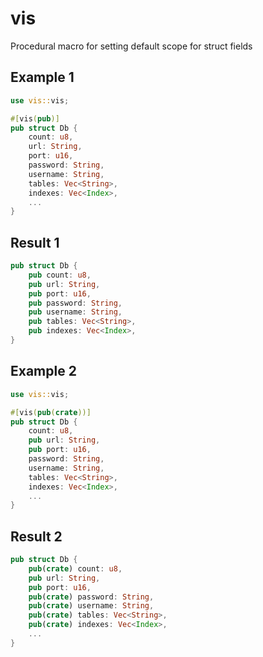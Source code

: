 # vis
Procedural macro for setting default scope for struct fields

## Example 1
```rust
use vis::vis;

#[vis(pub)]
pub struct Db {
    count: u8,
    url: String,
    port: u16, 
    password: String,
    username: String,
    tables: Vec<String>,
    indexes: Vec<Index>,
    ...
}
```

## Result 1
```rust
pub struct Db {
    pub count: u8,
    pub url: String,
    pub port: u16,
    pub password: String,
    pub username: String,
    pub tables: Vec<String>,
    pub indexes: Vec<Index>,
}
```

## Example 2
```rust
use vis::vis;

#[vis(pub(crate))]
pub struct Db {
    count: u8,
    pub url: String,
    pub port: u16,
    password: String,
    username: String,
    tables: Vec<String>,
    indexes: Vec<Index>,
    ...
}
```

## Result 2
```rust
pub struct Db {
    pub(crate) count: u8,
    pub url: String,
    pub port: u16,
    pub(crate) password: String,
    pub(crate) username: String,
    pub(crate) tables: Vec<String>,
    pub(crate) indexes: Vec<Index>,
    ...
}
```
